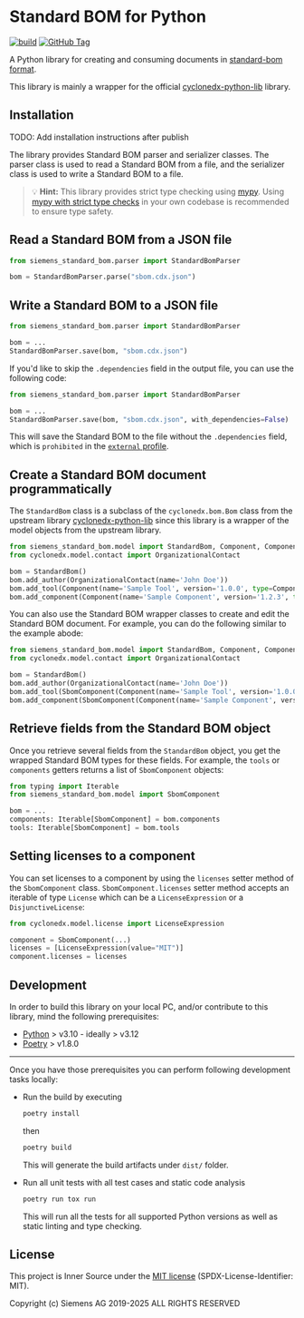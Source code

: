 # Standard BOM for Python

[![build](https://github.com/siemens/standard-bom-python/actions/workflows/ci.yml/badge.svg)](https://github.com/siemens/standard-bom-python/actions/workflows/ci.yml)
[![GitHub Tag](https://img.shields.io/github/v/tag/siemens/standard-bom-python)](https://github.com/siemens/standard-bom-python/releases/latest)

A Python library for creating and consuming documents in
[standard-bom format](https://sbom.siemens.io/latest/format.html).

This library is mainly a wrapper for the official
[cyclonedx-python-lib](https://github.com/CycloneDX/cyclonedx-python-lib/) library.

## Installation

TODO: Add installation instructions after publish

The library provides Standard BOM parser and serializer classes. The parser class is used to read a Standard BOM from a file, and the serializer class is used to write a Standard BOM to a file.

> 💡 **Hint:**
  This library provides strict type checking using [mypy](https://mypy.readthedocs.io/en/stable/).
  Using [mypy with strict type checks](https://mypy.readthedocs.io/en/stable/existing_code.html#introduce-stricter-options) in your own codebase is recommended to ensure type safety.

## Read a Standard BOM from a JSON file

```python
from siemens_standard_bom.parser import StandardBomParser

bom = StandardBomParser.parse("sbom.cdx.json")
```

## Write a Standard BOM to a JSON file

```python
from siemens_standard_bom.parser import StandardBomParser

bom = ...
StandardBomParser.save(bom, "sbom.cdx.json")
```

If you'd like to skip the `.dependencies` field in the output file, you can use the following code:

```python
from siemens_standard_bom.parser import StandardBomParser

bom = ...
StandardBomParser.save(bom, "sbom.cdx.json", with_dependencies=False)
```

This will save the Standard BOM to the file without the `.dependencies` field, which is `prohibited` in the
[`external` profile](https://sbom.siemens.io/v3/profiles.html).

## Create a Standard BOM document programmatically

The `StandardBom` class is a subclass of the `cyclonedx.bom.Bom` class from the upstream library
[cyclonedx-python-lib](https://github.com/CycloneDX/cyclonedx-python-lib) since this library is a wrapper of the
model objects from the upstream library.

```python
from siemens_standard_bom.model import StandardBom, Component, ComponentType
from cyclonedx.model.contact import OrganizationalContact

bom = StandardBom()
bom.add_author(OrganizationalContact(name='John Doe'))
bom.add_tool(Component(name='Sample Tool', version='1.0.0', type=ComponentType.APPLICATION))
bom.add_component(Component(name='Sample Component', version='1.2.3', type=ComponentType.LIBRARY))
```

You can also use the Standard BOM wrapper classes to create and edit the Standard BOM document.
For example, you can do the following similar to the example abode:

```python
from siemens_standard_bom.model import StandardBom, Component, ComponentType, SbomComponent
from cyclonedx.model.contact import OrganizationalContact

bom = StandardBom()
bom.add_author(OrganizationalContact(name='John Doe'))
bom.add_tool(SbomComponent(Component(name='Sample Tool', version='1.0.0', type=ComponentType.APPLICATION)))
bom.add_component(SbomComponent(Component(name='Sample Component', version='1.2.3', type=ComponentType.LIBRARY)))
```

## Retrieve fields from the Standard BOM object

Once you retrieve several fields from the `StandardBom` object, you get the wrapped Standard BOM types for these
fields. For example, the `tools` or `components` getters returns a list of `SbomComponent` objects:

```python
from typing import Iterable
from siemens_standard_bom.model import SbomComponent

bom = ...
components: Iterable[SbomComponent] = bom.components
tools: Iterable[SbomComponent] = bom.tools
```

## Setting licenses to a component

You can set licenses to a component by using the `licenses` setter method of the `SbomComponent`
class. `SbomComponent.licenses` setter method accepts an iterable of type `License` which can be a `LicenseExpression` or a `DisjunctiveLicense`:

```python
from cyclonedx.model.license import LicenseExpression

component = SbomComponent(...)
licenses = [LicenseExpression(value="MIT")]
component.licenses = licenses
```

## Development

In order to build this library on your local PC, and/or contribute to this library, mind the following prerequisites:

- [Python](https://www.python.org/doc/versions/) > v3.10 - ideally > v3.12
- [Poetry](https://python-poetry.org/) > v1.8.0

---
Once you have those prerequisites you can perform following development tasks locally:

- Run the build by executing

    ```bash
    poetry install
    ```

    then

    ```bash
    poetry build
    ```

    This will generate the build artifacts under `dist/` folder.

- Run all unit tests with all test cases and static code analysis

    ```bash
    poetry run tox run
    ```

    This will run all the tests for all supported Python versions as well as static linting and type checking.

## License

This project is Inner Source under the [MIT license](LICENSE) (SPDX-License-Identifier: MIT).

Copyright (c) Siemens AG 2019-2025 ALL RIGHTS RESERVED
